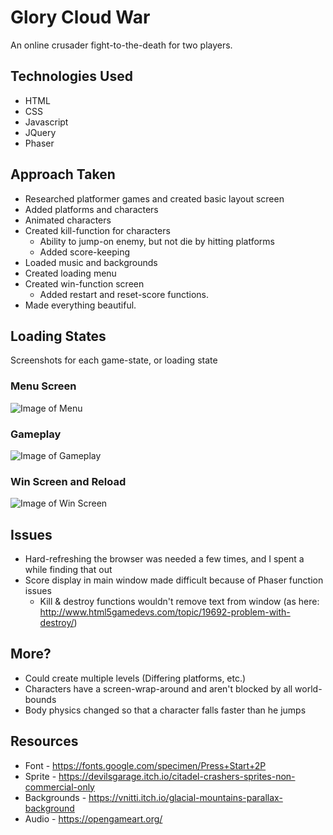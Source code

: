 # Glory Cloud War
An online crusader fight-to-the-death for two players.

## Technologies Used
* HTML
* CSS
* Javascript
* JQuery
* Phaser

## Approach Taken
* Researched platformer games and created basic layout screen
* Added platforms and characters
* Animated characters
* Created kill-function for characters
  - Ability to jump-on enemy, but not die by hitting platforms
  - Added score-keeping
* Loaded music and backgrounds
* Created loading menu
* Created win-function screen
  - Added restart and reset-score functions.
* Made everything beautiful.

## Loading States
Screenshots for each game-state, or loading state

### Menu Screen
![Image of Menu](https://freekev.github.io/Cloud/assets/SSMenu.png)

### Gameplay
![Image of Gameplay](https://freekev.github.io/Cloud/assets/SSPlay.png)

### Win Screen and Reload
![Image of Win Screen](https://freekev.github.io/Cloud/assets/SSWin.png)

## Issues
* Hard-refreshing the browser was needed a few times, and I spent a while finding that out
* Score display in main window made difficult because of Phaser function issues
  - Kill & destroy functions wouldn't remove text from window (as here: http://www.html5gamedevs.com/topic/19692-problem-with-destroy/)

## More?
* Could create multiple levels (Differing platforms, etc.)
* Characters have a screen-wrap-around and aren't blocked by all world-bounds
* Body physics changed so that a character falls faster than he jumps

## Resources
* Font - https://fonts.google.com/specimen/Press+Start+2P
* Sprite - https://devilsgarage.itch.io/citadel-crashers-sprites-non-commercial-only
* Backgrounds - https://vnitti.itch.io/glacial-mountains-parallax-background
* Audio - https://opengameart.org/
